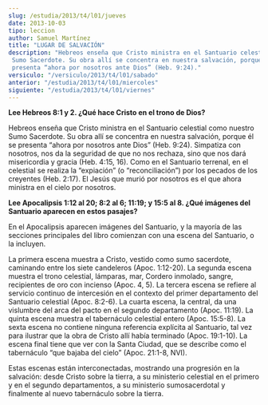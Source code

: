```yaml
---
slug: /estudia/2013/t4/l01/jueves
date: 2013-10-03
tipo: leccion
author: Samuel Martínez
title: "LUGAR DE SALVACIÓN"
description: "Hebreos enseña que Cristo ministra en el Santuario celestial como nuestro Sumo Sacerdote. Su obra allí se concentra en nuestra salvación, porque él se presenta “ahora por nosotros ante Dios” (Heb. 9:24)."
versiculo: "/versiculo/2013/t4/l01/sabado"
anterior: "/estudia/2013/t4/l01/miercoles"
siguiente: "/estudia/2013/t4/l01/viernes"
---
```


**Lee Hebreos 8:1 y 2. ¿Qué hace Cristo en el trono de Dios?**

Hebreos enseña que Cristo ministra en el Santuario celestial como nuestro Sumo Sacerdote. Su obra allí se concentra en nuestra salvación, porque él se presenta “ahora por nosotros ante Dios” (Heb. 9:24). Simpatiza con nosotros, nos da la seguridad de que no nos rechaza, sino que nos dará misericordia y gracia (Heb. 4:15, 16). Como en el Santuario terrenal, en el celestial se realiza la “expiación” (o “reconciliación”) por los pecados de los creyentes (Heb. 2:17). El Jesús que murió por nosotros es el que ahora ministra en el cielo por nosotros.

**Lee Apocalipsis 1:12 al 20; 8:2 al 6; 11:19; y 15:5 al 8. ¿Qué imágenes del Santuario aparecen en estos pasajes?**

En el Apocalipsis aparecen imágenes del Santuario, y la mayoría de las secciones principales del libro comienzan con una escena del Santuario, o la incluyen.

La primera escena muestra a Cristo, vestido como sumo sacerdote, caminando entre los siete candeleros (Apoc. 1:12-20). La segunda escena muestra el trono celestial, lámparas, mar, Cordero inmolado, sangre, recipientes de oro con incienso (Apoc. 4, 5). La tercera escena se refiere al servicio continuo de intercesión en el contexto del primer departamento del Santuario celestial (Apoc. 8:2-6). La cuarta escena, la central, da una vislumbre del arca del pacto en el segundo departamento (Apoc. 11:19). La quinta escena muestra el tabernáculo celestial entero (Apoc. 15:5-8). La sexta escena no contiene ninguna referencia explícita al Santuario, tal vez para ilustrar que la obra de Cristo allí había terminado (Apoc. 19:1-10). La escena final tiene que ver con la Santa Ciudad, que se describe como el tabernáculo “que bajaba del cielo” (Apoc. 21:1-8, NVI).

Estas escenas están interconectadas, mostrando una progresión en la salvación: desde Cristo sobre la tierra, a su ministerio celestial en el primero y en el segundo departamentos, a su ministerio sumosacerdotal y finalmente al nuevo tabernáculo sobre la tierra.
